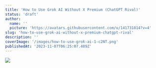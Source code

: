 ```yaml
---
title: 'How to Use Grok AI Without X Premium (ChatGPT Rival)'
status: 'draft'
author:
  name: ''
  picture: 'https://avatars.githubusercontent.com/u/141731814?v=4'
slug: 'how-to-use-grok-ai-without-x-premium-chatgpt-rival'
description: ''
coverImage: '/images/how-to-use-grok-ai-1-c2NT.png'
publishedAt: '2023-11-07T06:25:07.489Z'
---
```


![](/images/how-to-use-grok-ai-1-czMz.png)



